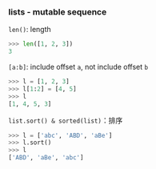### lists - mutable sequence
`len()`: length
```python
>>> len([1, 2, 3])
3
```
`[a:b]`: include offset `a`, not include offset `b`
```python
>>> l = [1, 2, 3]
>>> l[1:2] = [4, 5]
>>> l
[1, 4, 5, 3]
```
`list.sort() & sorted(list)`：排序
```python
>>> l = ['abc', 'ABD', 'aBe']
>>> l.sort()
>>> l
['ABD', 'aBe', 'abc']
```
